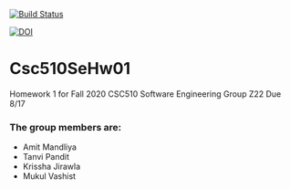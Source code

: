[![Build Status](https://travis-ci.org/AmitMandliya/Csc510SeHw01.svg?branch=master)](https://travis-ci.org/AmitMandliya/Csc510SeHw01)

[![DOI](https://zenodo.org/badge/DOI/10.5281/zenodo.3988305.svg)](https://doi.org/10.5281/zenodo.3988305)

# Csc510SeHw01
Homework 1 for Fall 2020 CSC510 Software Engineering Group Z22
Due 8/17

### The group members are:
* Amit Mandliya
* Tanvi Pandit
* Krissha Jirawla
* Mukul Vashist
